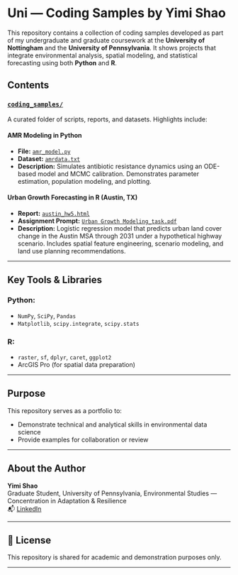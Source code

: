 # Uni — Coding Samples by Yimi Shao

This repository contains a collection of coding samples developed as part of my undergraduate and graduate coursework at the **University of Nottingham** and the **University of Pennsylvania**. It shows projects that integrate environmental analysis, spatial modeling, and statistical forecasting using both **Python** and **R**.

## Contents

### [`coding_samples/`](coding_samples/)
A curated folder of scripts, reports, and datasets. Highlights include:

#### AMR Modeling in Python
- **File:** [`amr_model.py`](coding_samples/amr_model.py)
- **Dataset:** [`amrdata.txt`](coding_samples/amrdata.txt)
- **Description:** Simulates antibiotic resistance dynamics using an ODE-based model and MCMC calibration. Demonstrates parameter estimation, population modeling, and plotting.

#### Urban Growth Forecasting in R (Austin, TX)
- **Report:** [`austin_hw5.html`](coding_samples/austin_cw5%2023.13.00.html)
- **Assignment Prompt:** [`Urban Growth Modeling_task.pdf`](coding_samples/Urban%20Growth%20Modeling_task.pdf)
- **Description:** Logistic regression model that predicts urban land cover change in the Austin MSA through 2031 under a hypothetical highway scenario. Includes spatial feature engineering, scenario modeling, and land use planning recommendations.

---

## Key Tools & Libraries

### Python:
- `NumPy`, `SciPy`, `Pandas`
- `Matplotlib`, `scipy.integrate`, `scipy.stats`

### R:
- `raster`, `sf`, `dplyr`, `caret`, `ggplot2`
- ArcGIS Pro (for spatial data preparation)

---

## Purpose
This repository serves as a portfolio to:
- Demonstrate technical and analytical skills in environmental data science
- Provide examples for collaboration or review

---

## About the Author

**Yimi Shao**  
Graduate Student, University of Pennsylvania, Environmental Studies — Concentration in Adaptation & Resilience  
📬 [LinkedIn](https://www.linkedin.com/in/yimi-shao)

---

## 📄 License

This repository is shared for academic and demonstration purposes only. 

---
